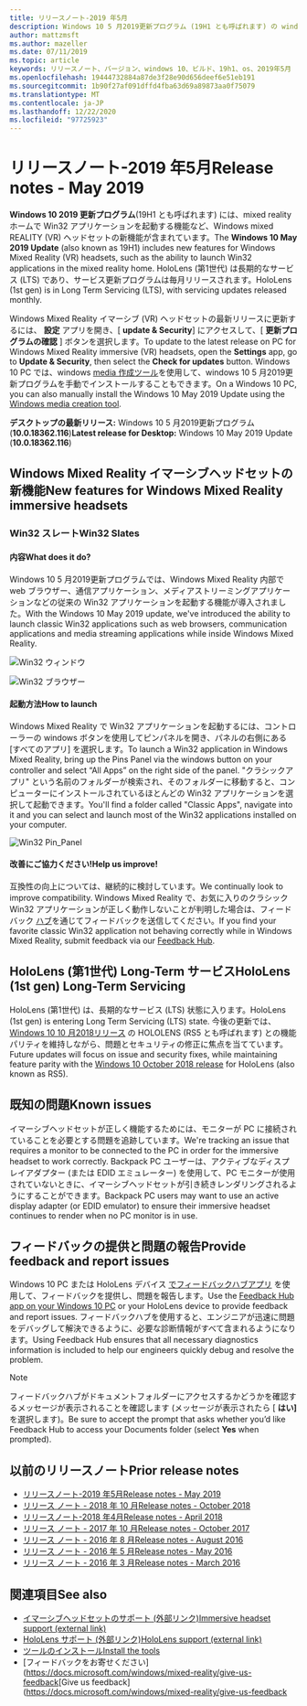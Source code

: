 ```yaml
---
title: リリースノート-2019 年5月
description: Windows 10 5 月2019更新プログラム (19H1 とも呼ばれます) の windows Mixed Reality リリースノート。
author: mattzmsft
ms.author: mazeller
ms.date: 07/11/2019
ms.topic: article
keywords: リリースノート、バージョン、windows 10、ビルド、19h1、os、2019年5月
ms.openlocfilehash: 19444732884a87de3f28e90d656deef6e51eb191
ms.sourcegitcommit: 1b90f27af091dffd4fba63d69a89873aa0f75079
ms.translationtype: MT
ms.contentlocale: ja-JP
ms.lasthandoff: 12/22/2020
ms.locfileid: "97725923"
---
```

# <a name="release-notes---may-2019"></a><span data-ttu-id="10724-104">リリースノート-2019 年5月</span><span class="sxs-lookup"><span data-stu-id="10724-104">Release notes - May 2019</span></span>

<span data-ttu-id="10724-105">**Windows 10 2019 更新プログラム**(19H1 とも呼ばれます) には、mixed reality ホームで Win32 アプリケーションを起動する機能など、Windows mixed REALITY (VR) ヘッドセットの新機能が含まれています。</span><span class="sxs-lookup"><span data-stu-id="10724-105">The **Windows 10 May 2019 Update** (also known as 19H1) includes new features for Windows Mixed Reality (VR) headsets, such as the ability to launch Win32 applications in the mixed reality home.</span></span> <span data-ttu-id="10724-106">HoloLens (第1世代) は長期的なサービス (LTS) であり、サービス更新プログラムは毎月リリースされます。</span><span class="sxs-lookup"><span data-stu-id="10724-106">HoloLens (1st gen) is in Long Term Servicing (LTS), with servicing updates released monthly.</span></span>

<span data-ttu-id="10724-107">Windows Mixed Reality イマーシブ (VR) ヘッドセットの最新リリースに更新するには、 **設定** アプリを開き、[ **update & Security**] にアクセスして、[ **更新プログラムの確認** ] ボタンを選択します。</span><span class="sxs-lookup"><span data-stu-id="10724-107">To update to the latest release on PC for Windows Mixed Reality immersive (VR) headsets, open the **Settings** app, go to **Update & Security**, then select the **Check for updates** button.</span></span> <span data-ttu-id="10724-108">Windows 10 PC では、windows [media 作成ツール](https://www.microsoft.com/software-download/windows10)を使用して、windows 10 5 月2019更新プログラムを手動でインストールすることもできます。</span><span class="sxs-lookup"><span data-stu-id="10724-108">On a Windows 10 PC, you can also manually install the Windows 10 May 2019 Update using the [Windows media creation tool](https://www.microsoft.com/software-download/windows10).</span></span>

<span data-ttu-id="10724-109">**デスクトップの最新リリース:** Windows 10 5 月2019更新プログラム (**10.0.18362.116**)</span><span class="sxs-lookup"><span data-stu-id="10724-109">**Latest release for Desktop:** Windows 10 May 2019 Update (**10.0.18362.116**)</span></span><br>

## <a name="new-features-for-windows-mixed-reality-immersive-headsets"></a><span data-ttu-id="10724-110">Windows Mixed Reality イマーシブヘッドセットの新機能</span><span class="sxs-lookup"><span data-stu-id="10724-110">New features for Windows Mixed Reality immersive headsets</span></span>

### <a name="win32-slates"></a><span data-ttu-id="10724-111">Win32 スレート</span><span class="sxs-lookup"><span data-stu-id="10724-111">Win32 Slates</span></span>

#### <a name="what-does-it-do"></a><span data-ttu-id="10724-112">内容</span><span class="sxs-lookup"><span data-stu-id="10724-112">What does it do?</span></span> 
<span data-ttu-id="10724-113">Windows 10 5 月2019更新プログラムでは、Windows Mixed Reality 内部で web ブラウザー、通信アプリケーション、メディアストリーミングアプリケーションなどの従来の Win32 アプリケーションを起動する機能が導入されました。</span><span class="sxs-lookup"><span data-stu-id="10724-113">With the Windows 10 May 2019 update, we've introduced the ability to launch classic Win32 applications such as web browsers, communication applications and media streaming applications while inside Windows Mixed Reality.</span></span> 

![Win32 ウィンドウ](images/mr-win32-slates-1.png)

![Win32 ブラウザー](images/mr-win32-slates-2.png)

#### <a name="how-to-launch"></a><span data-ttu-id="10724-116">起動方法</span><span class="sxs-lookup"><span data-stu-id="10724-116">How to launch</span></span>
<span data-ttu-id="10724-117">Windows Mixed Reality で Win32 アプリケーションを起動するには、コントローラーの windows ボタンを使用してピンパネルを開き、パネルの右側にある [すべてのアプリ] を選択します。</span><span class="sxs-lookup"><span data-stu-id="10724-117">To launch a Win32 application in Windows Mixed Reality, bring up the Pins Panel via the windows button on your controller and select “All Apps” on the right side of the panel.</span></span>  <span data-ttu-id="10724-118">"クラシックアプリ" という名前のフォルダーが検索され、そのフォルダーに移動すると、コンピューターにインストールされているほとんどの Win32 アプリケーションを選択して起動できます。</span><span class="sxs-lookup"><span data-stu-id="10724-118">You'll find a folder called "Classic Apps", navigate into it and you can select and launch most of the Win32 applications installed on your computer.</span></span>

![Win32 Pin_Panel](images/mr-win32-slates-pinspanel.png)

#### <a name="help-us-improve"></a><span data-ttu-id="10724-120">改善にご協力ください!</span><span class="sxs-lookup"><span data-stu-id="10724-120">Help us improve!</span></span>
<span data-ttu-id="10724-121">互換性の向上については、継続的に検討しています。</span><span class="sxs-lookup"><span data-stu-id="10724-121">We continually look to improve compatibility.</span></span>  <span data-ttu-id="10724-122">Windows Mixed Reality で、お気に入りのクラシック Win32 アプリケーションが正しく動作しないことが判明した場合は、フィードバック [ハブ](https://support.microsoft.com//help/4021566/windows-10-send-feedback-to-microsoft-with-feedback-hub)を通じてフィードバックを送信してください。</span><span class="sxs-lookup"><span data-stu-id="10724-122">If you find your favorite classic Win32 application not behaving correctly while in Windows Mixed Reality, submit feedback via our [Feedback Hub](https://support.microsoft.com//help/4021566/windows-10-send-feedback-to-microsoft-with-feedback-hub).</span></span>

## <a name="hololens-1st-gen-long-term-servicing"></a><span data-ttu-id="10724-123">HoloLens (第1世代) Long-Term サービス</span><span class="sxs-lookup"><span data-stu-id="10724-123">HoloLens (1st gen) Long-Term Servicing</span></span>

<span data-ttu-id="10724-124">HoloLens (第1世代) は、長期的なサービス (LTS) 状態に入ります。</span><span class="sxs-lookup"><span data-stu-id="10724-124">HoloLens (1st gen) is entering Long Term Servicing (LTS) state.</span></span> <span data-ttu-id="10724-125">今後の更新では、 [Windows 10 10 月2018リリース](release-notes-october-2018.md) の HOLOLENS (RS5 とも呼ばれます) との機能パリティを維持しながら、問題とセキュリティの修正に焦点を当てています。</span><span class="sxs-lookup"><span data-stu-id="10724-125">Future updates will focus on issue and security fixes, while maintaining feature parity with the [Windows 10 October 2018 release](release-notes-october-2018.md) for HoloLens (also known as RS5).</span></span> 

## <a name="known-issues"></a><span data-ttu-id="10724-126">既知の問題</span><span class="sxs-lookup"><span data-stu-id="10724-126">Known issues</span></span>

<span data-ttu-id="10724-127">イマーシブヘッドセットが正しく機能するためには、モニターが PC に接続されていることを必要とする問題を追跡しています。</span><span class="sxs-lookup"><span data-stu-id="10724-127">We're tracking an issue that requires a monitor to be connected to the PC in order for the immersive headset to work correctly.</span></span> <span data-ttu-id="10724-128">Backpack PC ユーザーは、アクティブなディスプレイアダプター (または EDID エミュレーター) を使用して、PC モニターが使用されていないときに、イマーシブヘッドセットが引き続きレンダリングされるようにすることができます。</span><span class="sxs-lookup"><span data-stu-id="10724-128">Backpack PC users may want to use an active display adapter (or EDID emulator) to ensure their immersive headset continues to render when no PC monitor is in use.</span></span> 

## <a name="provide-feedback-and-report-issues"></a><span data-ttu-id="10724-129">フィードバックの提供と問題の報告</span><span class="sxs-lookup"><span data-stu-id="10724-129">Provide feedback and report issues</span></span>

<span data-ttu-id="10724-130">Windows 10 PC または HoloLens デバイス [でフィードバックハブアプリ](https://docs.microsoft.com/windows/mixed-reality/give-us-feedback) を使用して、フィードバックを提供し、問題を報告します。</span><span class="sxs-lookup"><span data-stu-id="10724-130">Use the [Feedback Hub app on your Windows 10 PC](https://docs.microsoft.com/windows/mixed-reality/give-us-feedback) or your HoloLens device to provide feedback and report issues.</span></span> <span data-ttu-id="10724-131">フィードバックハブを使用すると、エンジニアが迅速に問題をデバッグして解決できるように、必要な診断情報がすべて含まれるようになります。</span><span class="sxs-lookup"><span data-stu-id="10724-131">Using Feedback Hub ensures that all necessary diagnostics information is included to help our engineers quickly debug and resolve the problem.</span></span>

>[!NOTE]
><span data-ttu-id="10724-132">フィードバックハブがドキュメントフォルダーにアクセスするかどうかを確認するメッセージが表示されることを確認します (メッセージが表示されたら [ **はい]** を選択します)。</span><span class="sxs-lookup"><span data-stu-id="10724-132">Be sure to accept the prompt that asks whether you’d like Feedback Hub to access your Documents folder (select **Yes** when prompted).</span></span>

## <a name="prior-release-notes"></a><span data-ttu-id="10724-133">以前のリリースノート</span><span class="sxs-lookup"><span data-stu-id="10724-133">Prior release notes</span></span>

* [<span data-ttu-id="10724-134">リリースノート-2019 年5月</span><span class="sxs-lookup"><span data-stu-id="10724-134">Release notes - May 2019</span></span>](release-notes-may-2019.md)
* [<span data-ttu-id="10724-135">リリース ノート - 2018 年 10 月</span><span class="sxs-lookup"><span data-stu-id="10724-135">Release notes - October 2018</span></span>](release-notes-october-2018.md)
* [<span data-ttu-id="10724-136">リリースノート-2018 年4月</span><span class="sxs-lookup"><span data-stu-id="10724-136">Release notes - April 2018</span></span>](release-notes-april-2018.md)
* [<span data-ttu-id="10724-137">リリース ノート - 2017 年 10 月</span><span class="sxs-lookup"><span data-stu-id="10724-137">Release notes - October 2017</span></span>](release-notes-october-2017.md)
* [<span data-ttu-id="10724-138">リリース ノート - 2016 年 8 月</span><span class="sxs-lookup"><span data-stu-id="10724-138">Release notes - August 2016</span></span>](release-notes-august-2016.md)
* [<span data-ttu-id="10724-139">リリース ノート - 2016 年 5 月</span><span class="sxs-lookup"><span data-stu-id="10724-139">Release notes - May 2016</span></span>](release-notes-may-2016.md)
* [<span data-ttu-id="10724-140">リリース ノート - 2016 年 3 月</span><span class="sxs-lookup"><span data-stu-id="10724-140">Release notes - March 2016</span></span>](release-notes-march-2016.md)

## <a name="see-also"></a><span data-ttu-id="10724-141">関連項目</span><span class="sxs-lookup"><span data-stu-id="10724-141">See also</span></span>
* [<span data-ttu-id="10724-142">イマーシブヘッドセットのサポート (外部リンク)</span><span class="sxs-lookup"><span data-stu-id="10724-142">Immersive headset support (external link)</span></span>](https://docs.microsoft.com/windows/mixed-reality/enthusiast-guide/troubleshooting-windows-mixed-reality)
* [<span data-ttu-id="10724-143">HoloLens サポート (外部リンク)</span><span class="sxs-lookup"><span data-stu-id="10724-143">HoloLens support (external link)</span></span>](https://support.microsoft.com/products/hololens)
* [<span data-ttu-id="10724-144">ツールのインストール</span><span class="sxs-lookup"><span data-stu-id="10724-144">Install the tools</span></span>](https://docs.microsoft.com/windows/mixed-reality/develop/install-the-tools)
* <span data-ttu-id="10724-145">[フィードバックをお寄せください](https://docs.microsoft.com/windows/mixed-reality/give-us-feedback</span><span class="sxs-lookup"><span data-stu-id="10724-145">[Give us feedback](https://docs.microsoft.com/windows/mixed-reality/give-us-feedback</span></span>

